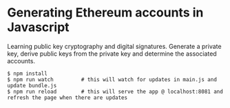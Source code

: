 # Generating Ethereum accounts in Javascript

Learning public key cryptography and digital signatures. 
Generate a private key, derive public keys from the private key and determine the associated accounts.

```
$ npm install
$ npm run watch         # this will watch for updates in main.js and update bundle.js
$ npm run reload        # this will serve the app @ localhost:8081 and refresh the page when there are updates 
```



